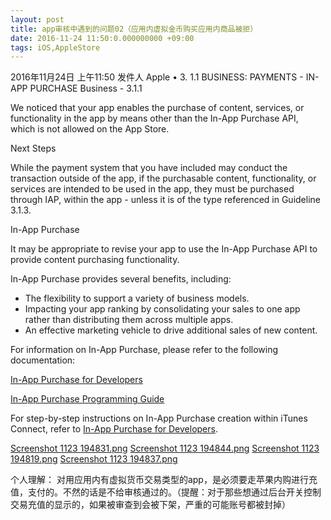 ```yaml
---
layout: post
title: app审核中遇到的问题02（应用内虚拟金币购买应用内商品被拒）
date: 2016-11-24 11:50:0.000000000 +09:00
tags: iOS,AppleStore
---
```


2016年11月24日 上午11:50
发件人 Apple
	•	3. 1.1 BUSINESS: PAYMENTS - IN-APP PURCHASE 
Business - 3.1.1


We noticed that your app enables the purchase of content, services, or functionality in the app by means other than the In-App Purchase API, which is not allowed on the App Store. 

Next Steps

While the payment system that you have included may conduct the transaction outside of the app, if the purchasable content, functionality, or services are intended to be used in the app, they must be purchased through IAP, within the app - unless it is of the type referenced in Guideline 3.1.3.

In-App Purchase

It may be appropriate to revise your app to use the In-App Purchase API to provide content purchasing functionality.

In-App Purchase provides several benefits, including:
- The flexibility to support a variety of business models.
- Impacting your app ranking by consolidating your sales to one app rather than distributing them across multiple apps.
- An effective marketing vehicle to drive additional sales of new content.

For information on In-App Purchase, please refer to the following documentation:

[In-App Purchase for Developers](https://developer.apple.com/in-app-purchase/)

[In-App Purchase Programming Guide](https://developer.apple.com/library/content/documentation/NetworkingInternet/Conceptual/StoreKitGuide/Introduction.html)

For step-by-step instructions on In-App Purchase creation within iTunes Connect, refer to [In-App Purchase for Developers](https://developer.apple.com/in-app-purchase/).

[Screenshot 1123 194831.png](http://a1813.phobos.apple.com/us/r30/Purple71/v4/e9/a1/09/e9a1095f-bff6-23fc-af75-4c8be7b4885f/attachment-8754101452909378077Screenshot_1123_194831.png?downloadKey3=1484756730_08a42874f2c5dc2c42e9435761bd7bfa) 
[Screenshot 1123 194844.png](http://a1882.phobos.apple.com/us/r30/Purple71/v4/df/25/8a/df258a1e-a374-0ff2-2683-8c59fd1dfb7d/attachment-5903931363629314691Screenshot_1123_194844.png?downloadKey3=1484756730_3b147b756adf287544f2fc95e4c287d6) 
[Screenshot 1123 194819.png](http://a1255.phobos.apple.com/us/r30/Purple71/v4/79/08/a4/7908a467-56c5-e8bc-e12f-f1d435f022f1/attachment-773458648075770258Screenshot_1123_194819.png?downloadKey3=1484756730_1fbbf8998892d11b2026410e411f88ea) 
[Screenshot 1123 194837.png](http://a873.phobos.apple.com/us/r30/Purple71/v4/6d/03/16/6d031677-eb84-958b-bb3f-ad0e9efdc6ab/attachment-2204651524833162591Screenshot_1123_194837.png?downloadKey3=1484756730_1aa8c991be6c97e3305001247bec278d)

个人理解：
对用应用内有虚拟货币交易类型的app，是必须要走苹果内购进行充值，支付的。不然的话是不给审核通过的。（提醒：对于那些想通过后台开关控制交易充值的显示的，如果被审查到会被下架，严重的可能账号都被封掉）